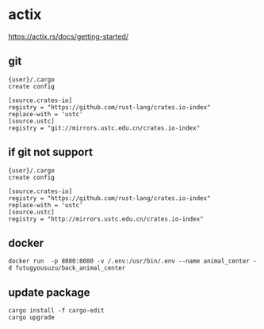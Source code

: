 # actix

https://actix.rs/docs/getting-started/

## git

```shell
{user}/.cargo
create config

[source.crates-io]
registry = "https://github.com/rust-lang/crates.io-index"
replace-with = 'ustc'
[source.ustc]
registry = "git://mirrors.ustc.edu.cn/crates.io-index"
```

## if git not support

```shell
{user}/.cargo
create config

[source.crates-io]
registry = "https://github.com/rust-lang/crates.io-index"
replace-with = 'ustc'
[source.ustc]
registry = "http://mirrors.ustc.edu.cn/crates.io-index"
```

## docker

```shell
docker run  -p 8080:8080 -v /.env:/usr/bin/.env --name animal_center -d futugyousuzu/back_animal_center
```

## update package

```shell
cargo install -f cargo-edit
cargo upgrade
```